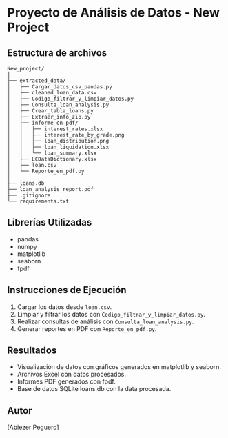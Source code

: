 # Proyecto de Análisis de Datos - New Project

## Estructura de archivos
```
New_project/
│
├── extracted_data/
│   ├── Cargar_datos_csv_pandas.py
│   ├── cleaned_loan_data.csv
│   ├── Codigo_filtrar_y_limpiar_datos.py
│   ├── Consulta_loan_analysis.py
│   ├── Crear_tabla_loans.py
│   ├── Extraer_info_zip.py
│   ├── informe_en_pdf/
│   │   ├── interest_rates.xlsx
│   │   ├── interest_rate_by_grade.png
│   │   ├── loan_distribution.png
│   │   ├── loan_liquidation.xlsx
│   │   └── loan_summary.xlsx
│   ├── LCDataDictionary.xlsx
│   ├── loan.csv
│   └── Reporte_en_pdf.py
│
├── loans.db
├── loan_analysis_report.pdf
├── .gitignore
└── requirements.txt
```

## Librerías Utilizadas
- pandas
- numpy
- matplotlib
- seaborn
- fpdf

## Instrucciones de Ejecución
1. Cargar los datos desde `loan.csv`.
2. Limpiar y filtrar los datos con `Codigo_filtrar_y_limpiar_datos.py`.
3. Realizar consultas de análisis con `Consulta_loan_analysis.py`.
4. Generar reportes en PDF con `Reporte_en_pdf.py`.

## Resultados
- Visualización de datos con gráficos generados en matplotlib y seaborn.
- Archivos Excel con datos procesados.
- Informes PDF generados con fpdf.
- Base de datos SQLite loans.db con la data procesada.

## Autor
[Abiezer Peguero]

